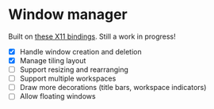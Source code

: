# Window manager

Built on [these X11 bindings](https://hackage.haskell.org/package/X11). Still
a work in progress!

- [x] Handle window creation and deletion
- [x] Manage tiling layout
- [ ] Support resizing and rearranging
- [ ] Support multiple workspaces
- [ ] Draw more decorations (title bars, workspace indicators)
- [ ] Allow floating windows
